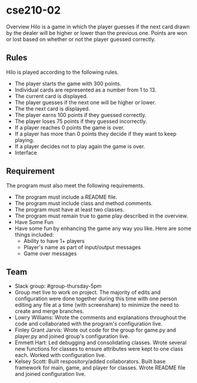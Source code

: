 # cse210-02
 
Overview
Hilo is a game in which the player guesses if the next card drawn by the dealer will be higher or lower than the previous one. Points are won or lost based on whether or not the player guessed correctly.

Rules
---
Hilo is played according to the following rules.

 - The player starts the game with 300 points.
 - Individual cards are represented as a number from 1 to 13.
 - The current card is displayed.
 - The player guesses if the next one will be higher or lower.
 - The the next card is displayed.
 - The player earns 100 points if they guessed correctly.
 - The player loses 75 points if they guessed incorrectly.
 - If a player reaches 0 points the game is over.
 - If a player has more than 0 points they decide if they want to keep playing.
 - If a player decides not to play again the game is over.
 - Interface


Requirement
---
The program must also meet the following requirements.

 - The program must include a README file.
 - The program must include class and method comments.
 - The program must have at least two classes.
 - The program must remain true to game play described in the overview.
 - Have Some Fun
 - Have some fun by enhancing the game any way you like. Here are some things included:
   - Ability to have 1+ players
   - Player's name as part of input/output messages
   - Game over messages

Team
---
 - Slack group: #group-thursday-5pm
 - Group met live to work on project. The majority of edits and configuration were done together during this time with one person editing any file at a time (with screenshare) to minimize the need to create and merge branches. 
 - Lowry Williams: Wrote the comments and explanations throughout the code and collaborated with the program's configuration live.
 - Finley Grant Jarvis: Wrote out code for the group for game.py and player.py and joined group's configuration live.
 - Emmett Hart: Led debugging and consolidating classes. Wrote several new functions for classes to ensure attributes were kept to one class each. Worked with configuration live.
 - Kelsey Scott: Built respository/added collaborators. Built base framework for main, game, and player for classes. Wrote README file and joined configuration live. 